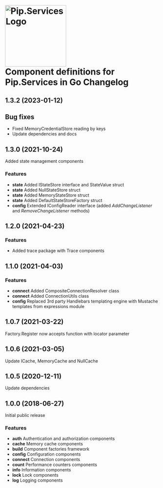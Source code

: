 # <img src="https://uploads-ssl.webflow.com/5ea5d3315186cf5ec60c3ee4/5edf1c94ce4c859f2b188094_logo.svg" alt="Pip.Services Logo" width="200"> <br/> Component definitions for Pip.Services in Go Changelog

## <a name="1.3.2"></a> 1.3.2 (2023-01-12) 

## Bug fixes
* Fixed MemoryCredentialStore reading by keys
* Update dependencies and docs


## <a name="1.3.0"></a> 1.3.0 (2021-10-24) 
Added state management components
### Features
* **state** Added IStateStore interface and StateValue struct
* **state** Added NullStateStore struct
* **state** Added MemoryStateStore struct
* **state** Added DefaultStateStoreFactory struct
* **config** Extended IConfigReader interface (added *AddChangeListener* and *RemoveChangeListener* methods)

## <a name="1.2.0"></a> 1.2.0 (2021-04-23) 

### Features
* Added trace package with Trace components

## <a name="1.1.0"></a> 1.1.0 (2021-04-03) 

### Features
* **connect** Added CompositeConnectionResolver class
* **connect** Added ConnectionUtils class
* **config** Replaced 3rd party Handlebars templating engine with Mustache templates from expressions module

## <a name="1.0.7"></a> 1.0.7 (2021-03-22)

Factory.Register now accepts function with locator parameter

## <a name="1.0.6"></a> 1.0.6 (2021-03-05)

Update ICache, MemoryCache and NullCache

## <a name="1.0.5"></a> 1.0.5 (2020-12-11)

Update dependencies

## <a name="1.0.0"></a> 1.0.0 (2018-06-27)

Initial public release

### Features
* **auth** Authentication and authorization components
* **cache** Memory cache components
* **build** Component factories framework
* **config** Configuration components
* **connect** Connection components
* **count** Performance counters components
* **info** Information components
* **lock** Lock components
* **log** Logging components